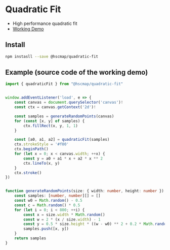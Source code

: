 # Quadratic Fit
* High performance quadratic fit
* [Working Demo](https://michitaro.github.io/quadratic-fit)

## Install

```sh
npm instasll --save @hscmap/quadratic-fit
```

## Example (source code of the working demo)

```typescript
import { quadraticFit } from "@hscmap/quadratic-fit"


window.addEventListener('load', e => {
    const canvas = document.querySelector('canvas')!
    const ctx = canvas.getContext('2d')!

    const samples = generateRandomPoints(canvas)
    for (const [x, y] of samples) {
        ctx.fillRect(x, y, 1, 1)
    }

    const [a0, a1, a2] = quadraticFit(samples)
    ctx.strokeStyle = '#f00'
    ctx.beginPath()
    for (let x = 0; x < canvas.width; ++x) {
        const y = a0 + a1 * x + a2 * x ** 2
        ctx.lineTo(x, y)
    }
    ctx.stroke()
})


function generateRandomPoints(size: { width: number, height: number }) {
    const samples: [number, number][] = []
    const w0 = Math.random() - 0.5
    const c = Math.random() * 0.5
    for (let i = 0; i < 800; ++i) {
        const x = size.width * Math.random()
        const w = 2 * (x / size.width) - 1
        const y = 0.5 * size.height * ((w - w0) ** 2 + 0.2 * Math.random() + c)
        samples.push([x, y])
    }
    return samples
}
```